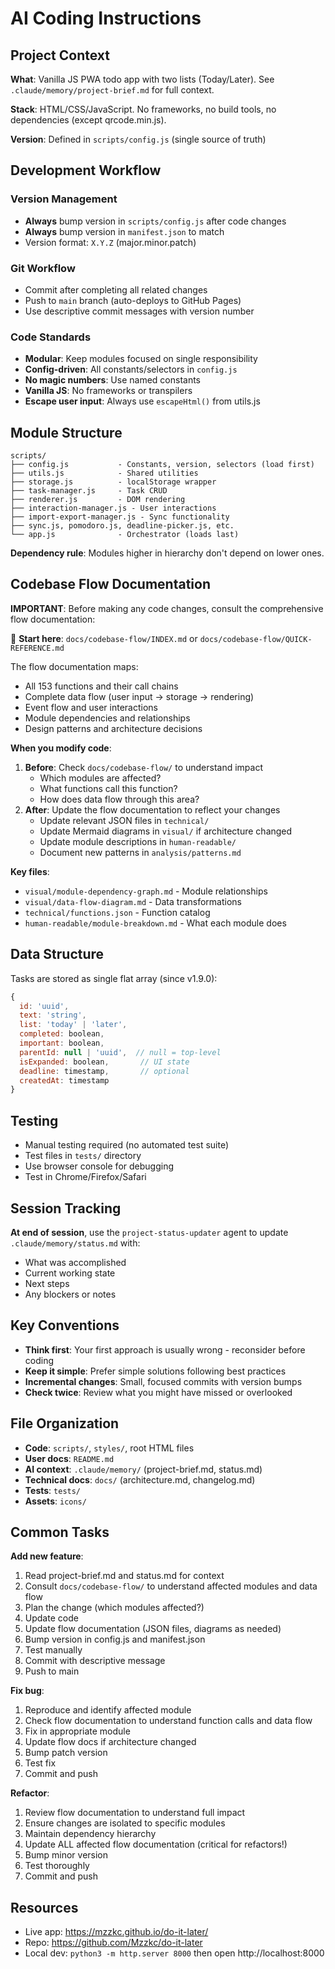 # AI Coding Instructions

## Project Context

**What**: Vanilla JS PWA todo app with two lists (Today/Later). See `.claude/memory/project-brief.md` for full context.

**Stack**: HTML/CSS/JavaScript. No frameworks, no build tools, no dependencies (except qrcode.min.js).

**Version**: Defined in `scripts/config.js` (single source of truth)

## Development Workflow

### Version Management
- **Always** bump version in `scripts/config.js` after code changes
- **Always** bump version in `manifest.json` to match
- Version format: `X.Y.Z` (major.minor.patch)

### Git Workflow
- Commit after completing all related changes
- Push to `main` branch (auto-deploys to GitHub Pages)
- Use descriptive commit messages with version number

### Code Standards
- **Modular**: Keep modules focused on single responsibility
- **Config-driven**: All constants/selectors in `config.js`
- **No magic numbers**: Use named constants
- **Vanilla JS**: No frameworks or transpilers
- **Escape user input**: Always use `escapeHtml()` from utils.js

## Module Structure

```
scripts/
├── config.js           - Constants, version, selectors (load first)
├── utils.js            - Shared utilities
├── storage.js          - localStorage wrapper
├── task-manager.js     - Task CRUD
├── renderer.js         - DOM rendering
├── interaction-manager.js - User interactions
├── import-export-manager.js - Sync functionality
├── sync.js, pomodoro.js, deadline-picker.js, etc.
└── app.js              - Orchestrator (loads last)
```

**Dependency rule**: Modules higher in hierarchy don't depend on lower ones.

## Codebase Flow Documentation

**IMPORTANT**: Before making any code changes, consult the comprehensive flow documentation:

📍 **Start here**: `docs/codebase-flow/INDEX.md` or `docs/codebase-flow/QUICK-REFERENCE.md`

The flow documentation maps:
- All 153 functions and their call chains
- Complete data flow (user input → storage → rendering)
- Event flow and user interactions
- Module dependencies and relationships
- Design patterns and architecture decisions

**When you modify code**:
1. **Before**: Check `docs/codebase-flow/` to understand impact
   - Which modules are affected?
   - What functions call this function?
   - How does data flow through this area?
2. **After**: Update the flow documentation to reflect your changes
   - Update relevant JSON files in `technical/`
   - Update Mermaid diagrams in `visual/` if architecture changed
   - Update module descriptions in `human-readable/`
   - Document new patterns in `analysis/patterns.md`

**Key files**:
- `visual/module-dependency-graph.md` - Module relationships
- `visual/data-flow-diagram.md` - Data transformations
- `technical/functions.json` - Function catalog
- `human-readable/module-breakdown.md` - What each module does

## Data Structure

Tasks are stored as single flat array (since v1.9.0):
```javascript
{
  id: 'uuid',
  text: 'string',
  list: 'today' | 'later',
  completed: boolean,
  important: boolean,
  parentId: null | 'uuid',  // null = top-level
  isExpanded: boolean,       // UI state
  deadline: timestamp,       // optional
  createdAt: timestamp
}
```

## Testing

- Manual testing required (no automated test suite)
- Test files in `tests/` directory
- Use browser console for debugging
- Test in Chrome/Firefox/Safari

## Session Tracking

**At end of session**, use the `project-status-updater` agent to update `.claude/memory/status.md` with:
- What was accomplished
- Current working state
- Next steps
- Any blockers or notes

## Key Conventions

- **Think first**: Your first approach is usually wrong - reconsider before coding
- **Keep it simple**: Prefer simple solutions following best practices
- **Incremental changes**: Small, focused commits with version bumps
- **Check twice**: Review what you might have missed or overlooked

## File Organization

- **Code**: `scripts/`, `styles/`, root HTML files
- **User docs**: `README.md`
- **AI context**: `.claude/memory/` (project-brief.md, status.md)
- **Technical docs**: `docs/` (architecture.md, changelog.md)
- **Tests**: `tests/`
- **Assets**: `icons/`

## Common Tasks

**Add new feature**:
1. Read project-brief.md and status.md for context
2. Consult `docs/codebase-flow/` to understand affected modules and data flow
3. Plan the change (which modules affected?)
4. Update code
5. Update flow documentation (JSON files, diagrams as needed)
6. Bump version in config.js and manifest.json
7. Test manually
8. Commit with descriptive message
9. Push to main

**Fix bug**:
1. Reproduce and identify affected module
2. Check flow documentation to understand function calls and data flow
3. Fix in appropriate module
4. Update flow docs if architecture changed
5. Bump patch version
6. Test fix
7. Commit and push

**Refactor**:
1. Review flow documentation to understand full impact
2. Ensure changes are isolated to specific modules
3. Maintain dependency hierarchy
4. Update ALL affected flow documentation (critical for refactors!)
5. Bump minor version
6. Test thoroughly
7. Commit and push

## Resources

- Live app: https://mzzkc.github.io/do-it-later/
- Repo: https://github.com/Mzzkc/do-it-later
- Local dev: `python3 -m http.server 8000` then open http://localhost:8000
